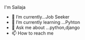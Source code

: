   I'm Sailaja


- 🔭 I’m currently...Job Seeker
- 🌱 I’m currently learning ...Pyhton
- 💬 Ask me about ...python,django
- 📫 How to reach me
